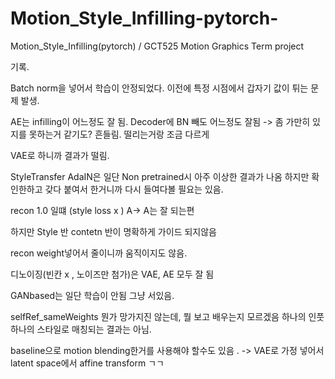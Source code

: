 # Motion_Style_Infilling-pytorch-
Motion_Style_Infilling(pytorch) / GCT525 Motion Graphics Term project







기록.





Batch norm을 넣어서 학습이 안정되었다. 이전에 특정 시점에서 갑자기 값이 튀는 문제 발생.



AE는 infilling이 어느정도 잘 됨.
Decoder에 BN 빼도 어느정도 잘됨 -> 좀 가만히 있지를 못하는거 같기도? 흔들림. 떨리는거랑 조금 다르게


VAE로 하니까 결과가 떨림.


StyleTransfer
AdaIN은 일단 Non pretrained시 아주 이상한 결과가 나옴
하지만 확인한하고 갖다 붙여서 한거니까 다시 들여다볼 필요는 있음.

recon 1.0 일떄 (style loss x ) A-> A는 잘 되는편

하지만 Style 반 contetn 반이 명확하게 가이드 되지않음

recon weight넣어서 줄이니까 움직이지도 않음.

디노이징(빈칸 x , 노이즈만 첨가)은 VAE, AE 모두 잘 됨

GANbased는 일단 학습이 안됨 그냥 서있음.

selfRef_sameWeights 뭔가 망가지진 않는데, 뭘 보고 배우는지 모르겠음 하나의 인풋 하나의 스타일로 매칭되는 결과는 아님.

baseline으로 motion blending한거를 사용해야 할수도 있음 . -> VAE로 가정 넣어서 latent space에서 affine transform ㄱㄱ